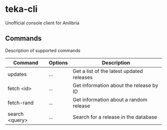 # teka-cli

Unofficial console client for Anilibria

## Commands

Description of supported commands

| Command         | Options | Description                               |
| --------------- | ------- | ----------------------------------------- |
| updates         | ...     | Get a list of the latest updated releases |
| fetch <id\>     | ...     | Get information about the release by ID   |
| fetch-rand      | ...     | Get information about a random release    |
| search <query\> | ...     | Search for a release in the database      |
